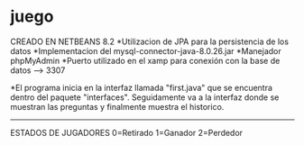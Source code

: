 # juego


CREADO EN NETBEANS 8.2
*Utilizacion de JPA para la persistencia de los datos
*Implementacion del mysql-connector-java-8.0.26.jar
*Manejador phpMyAdmin
*Puerto utilizado en el xamp para conexión con la base de datos --> 3307

*El programa inicia en la interfaz llamada "first.java" que se encuentra dentro del paquete
"interfaces". Seguidamente va a la interfaz donde se muestran las preguntas y finalmente muestra el historico.

-----------------------------------------------------------------


ESTADOS DE JUGADORES
0=Retirado
1=Ganador
2=Perdedor
